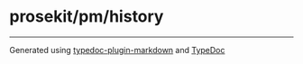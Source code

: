 # prosekit/pm/history

***

Generated using [typedoc-plugin-markdown](https://www.npmjs.com/package/typedoc-plugin-markdown) and [TypeDoc](https://typedoc.org/)

